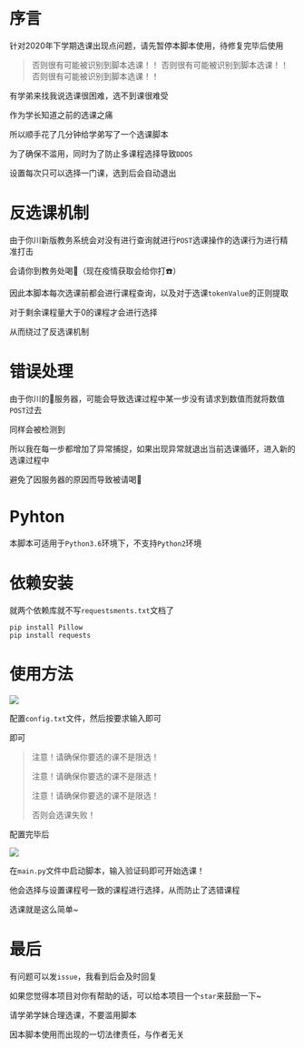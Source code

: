 # 序言


针对2020年下学期选课出现点问题，请先暂停本脚本使用，待修复完毕后使用

> 否则很有可能被识别到脚本选课！！
> 否则很有可能被识别到脚本选课！！
> 否则很有可能被识别到脚本选课！！


有学弟来找我说选课很困难，选不到课很难受

作为学长知道之前的选课之痛

所以顺手花了几分钟给学弟写了一个选课脚本



为了确保不滥用，同时为了防止多课程选择导致`DDOS`

设置每次只可以选择一门课，选到后会自动退出



# 反选课机制

由于你川新版教务系统会对没有进行查询就进行`POST`选课操作的选课行为进行精准打击

会请你到教务处喝🍵（现在疫情获取会给你打☎️）

因此本脚本每次选课前都会进行课程查询，以及对于选课`tokenValue`的正则提取

对于剩余课程量大于0的课程才会进行选择

从而绕过了反选课机制



# 错误处理

由于你川的🥔服务器，可能会导致选课过程中某一步没有请求到数值而就将数值`POST`过去

同样会被检测到

所以我在每一步都增加了异常捕捉，如果出现异常就退出当前选课循环，进入新的选课过程中

避免了因服务器的原因而导致被请喝🍵



# Pyhton

本脚本可适用于`Python3.6`环境下，不支持`Python2`环境



# 依赖安装

就两个依赖库就不写`requestsments.txt`文档了

```shell
pip install Pillow
pip install requests
```



# 使用方法

![](https://a2u13-pic.oss-cn-chengdu.aliyuncs.com/pic/20200310164032.png)

配置`config.txt`文件，然后按要求输入即可

即可

> 注意！请确保你要选的课不是限选！
>
> 注意！请确保你要选的课不是限选！
>
> 注意！请确保你要选的课不是限选！
>
> 否则会选课失败！

配置完毕后

![](https://a2u13-pic.oss-cn-chengdu.aliyuncs.com/pic/20200310164323.png)

在`main.py`文件中启动脚本，输入验证码即可开始选课！

他会选择与设置课程号一致的课程进行选择，从而防止了选错课程

选课就是这么简单~



# 最后

有问题可以发`issue`，我看到后会及时回复

如果您觉得本项目对你有帮助的话，可以给本项目一个`star`来鼓励一下~



请学弟学妹合理选课，不要滥用脚本

因本脚本使用而出现的一切法律责任，与作者无关

